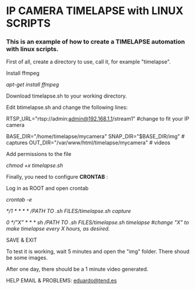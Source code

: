 # IP CAMERA TIMELAPSE with LINUX SCRIPTS

### This is an example of how to create a TIMELAPSE automation with linux scripts.

First of all, create a directory to use, call it, for example "timelapse".

Install ffmpeg

_apt-get install ffmpeg_

Download timelapse.sh to your working directory.

Edit btimelapse.sh and change the following lines:

RTSP_URL="rtsp://admin:admin@192.168.1.1/stream1" #change to fit your IP camera

BASE_DIR="/home/timelapse/mycamera"
SNAP_DIR="$BASE_DIR/img"                      # captures
OUT_DIR="/var/www/html/timelapse/mycamera"    # videos

Add permissions to the file

_chmod +x timelapse.sh_

Finally, you need to configure **CRONTAB** :

Log in as ROOT and open crontab

_crontab -e_

_\*/1 \* \* \* \* /PATH TO .sh FILES/timelapse.sh capture_

_0 \*/"X" \* \* \* sh /PATH TO .sh FILES/timelapse.sh timelapse #change "X" to make timelapse every X hours, as desired._

SAVE & EXIT

To test it is working, wait 5 minutes and open the "img" folder. There shoud be some images.

After one day, there should be a 1 minute video generated.

HELP EMAIL & PROBLEMS: [eduardo@tend.es](mailto:eduardo@tend.es)
